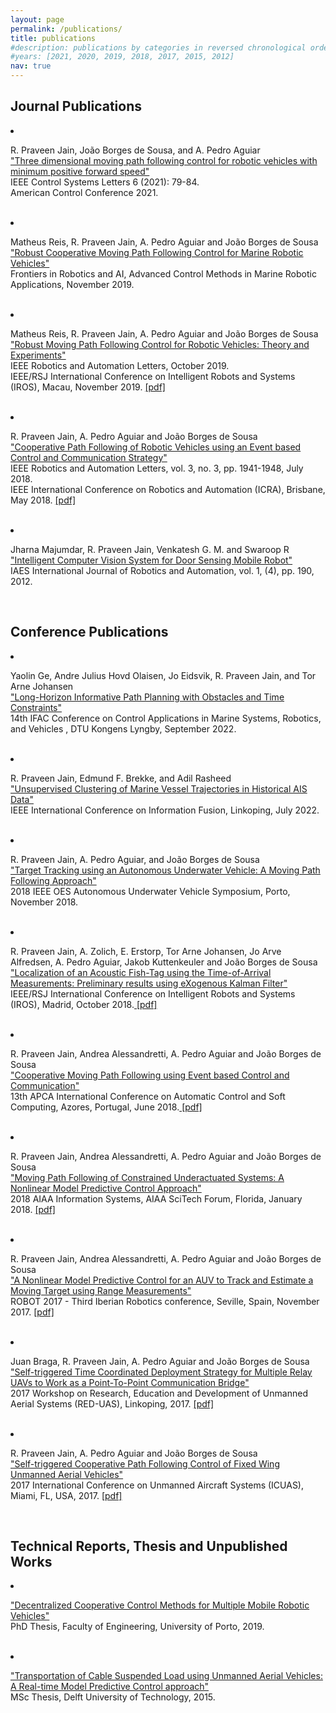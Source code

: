 ```yaml
---
layout: page
permalink: /publications/
title: publications
#description: publications by categories in reversed chronological order. generated by jekyll-scholar.
#years: [2021, 2020, 2019, 2018, 2017, 2015, 2012]
nav: true
---
```


<h3st> Journal Publications </h3st>
---

<ulc>
<li><p> R. Praveen Jain, Jo&atilde;o Borges de Sousa, and A. Pedro Aguiar <br>
<a href="https://ieeexplore.ieee.org/abstract/document/9317784">"Three dimensional moving path following control for robotic vehicles with minimum positive forward speed"</a><br>
IEEE Control Systems Letters 6 (2021): 79-84.<br />
American Control Conference 2021. <br/> </p>
</li>
<br/>
<li><p>Matheus Reis, R. Praveen Jain, A. Pedro Aguiar and Jo&atilde;o Borges de Sousa<br>
<a href="https://www.frontiersin.org/articles/10.3389/frobt.2019.00121/abstract">"Robust Cooperative Moving Path Following Control for Marine Robotic Vehicles"</a><br>
Frontiers in Robotics and AI, Advanced Control Methods in Marine Robotic Applications, November 2019.<br /></p>
</li>
<br/>
<li><p>Matheus Reis, R. Praveen Jain, A. Pedro Aguiar and Jo&atilde;o Borges de Sousa<br>
<a href="https://ieeexplore.ieee.org/abstract/document/8750859">"Robust Moving Path Following Control for Robotic Vehicles: Theory and Experiments"</a><br>
IEEE Robotics and Automation Letters, October 2019.<br>
IEEE/RSJ International Conference on Intelligent Robots and Systems (IROS), Macau, November 2019. <!--a href="">[poster]</a--> <a href="../assets/papers/ral2019_rmpf.pdf">[pdf]</a><br /></p>
</li>
<br/>
<li><p>R. Praveen Jain, A. Pedro Aguiar and Jo&atilde;o Borges de Sousa<br>
<a href="http://ieeexplore.ieee.org/document/8299487/">"Cooperative Path Following of Robotic Vehicles using an Event based Control and Communication Strategy"</a><br>
IEEE Robotics and Automation Letters, vol. 3, no. 3, pp. 1941-1948, July 2018.<br>
IEEE International Conference on Robotics and Automation (ICRA), Brisbane, May 2018. <!--a href="./posters/icra2018.pdf">[poster]</a--> <a href="../assets/papers/ICRA2018_vf.pdf">[pdf]</a><br /></p>
</li>
<br/>
<li><p>Jharna Majumdar, R. Praveen Jain, Venkatesh G. M. and Swaroop R<br> <a href="https://search.proquest.com/docview/1429464794?accountid=12870">"Intelligent Computer Vision System for Door Sensing Mobile Robot"</a><br> IAES International Journal of Robotics and Automation, vol. 1, (4), pp. 190, 2012. <br /></p>
</li>
</ulc>
<br/>

<h3st> Conference Publications </h3st>
---

<ulc>
<li><p> Yaolin Ge, Andre Julius Hovd Olaisen, Jo Eidsvik, R. Praveen Jain, and Tor Arne Johansen<br>
<a href="">"Long-Horizon Informative Path Planning with Obstacles and Time Constraints"</a><br>
14th IFAC Conference on Control Applications in Marine Systems, Robotics, and Vehicles , DTU Kongens Lyngby, September 2022.<br /></p>
</li>
<br/>
<li><p> R. Praveen Jain, Edmund F. Brekke, and Adil Rasheed<br>
<a href="">"Unsupervised Clustering of Marine Vessel Trajectories in Historical AIS Data"</a><br>
IEEE International Conference on Information Fusion, Linkoping, July 2022.<br /></p>
</li>
<br/>
<li><p> R. Praveen Jain, A. Pedro Aguiar, and Jo&atilde;o Borges de Sousa<br>
<a href="">"Target Tracking using an Autonomous Underwater Vehicle: A Moving Path Following Approach"</a><br>
2018 IEEE OES Autonomous Underwater Vehicle Symposium, Porto, November 2018.<br /></p>
</li>
<br/>
<li><p> R. Praveen Jain, A. Zolich, E. Erstorp, Tor Arne Johansen, Jo Arve Alfredsen, A. Pedro Aguiar, Jakob Kuttenkeuler and Jo&atilde;o Borges de Sousa<br>
<a href="">"Localization of an Acoustic Fish-Tag using the Time-of-Arrival Measurements: Preliminary results using eXogenous Kalman Filter"</a><br>
IEEE/RSJ International Conference on Intelligent Robots and Systems (IROS), Madrid, October 2018.<a href="../assets/papers/irosfish2018.pdf"> [pdf]</a><br /></p>
</li>
<br/>
<li><p>R. Praveen Jain, Andrea Alessandretti, A. Pedro Aguiar and Jo&atilde;o Borges de Sousa<br>
 <a href="https://ieeexplore.ieee.org/abstract/document/8514299">"Cooperative Moving Path Following using Event based Control and Communication"</a><br>
 13th APCA International Conference on Automatic Control and Soft Computing, Azores, Portugal, June 2018.<a href="../assets/papers/controlo2018.pdf"> [pdf]</a> <br/></p>
</li>
<br/>
<li><p> R. Praveen Jain, Andrea Alessandretti, A. Pedro Aguiar and Jo&atilde;o Borges de Sousa<br>
  <a href="https://arc.aiaa.org/doi/abs/10.2514/6.2018-0509">"Moving Path Following of Constrained Underactuated Systems: A Nonlinear Model Predictive Control Approach"</a><br> 2018 AIAA Information Systems, AIAA SciTech Forum, Florida, January 2018. <a href="../assets/papers/aiaa2018_vf.pdf">[pdf]</a><br /></p>
</li>
<br/>
<li><p> R. Praveen Jain, Andrea Alessandretti, A. Pedro Aguiar and Jo&atilde;o Borges de Sousa<br>
  <a href="https://link.springer.com/chapter/10.1007/978-3-319-70833-1_14">"A Nonlinear Model Predictive Control for an AUV to Track and Estimate a Moving Target using Range Measurements"</a><br>
  ROBOT 2017 - Third Iberian Robotics conference, Seville, Spain, November 2017. <a href="../assets/papers/ROBOT2017_final_Praveen.pdf">[pdf]</a><br/></p>
</li>
<br/>
<li><p>Juan Braga, R. Praveen Jain, A. Pedro Aguiar and Jo&atilde;o Borges de Sousa<br>
  <a href="http://ieeexplore.ieee.org/document/8101634/">"Self-triggered Time Coordinated Deployment Strategy for Multiple Relay UAVs to Work as a Point-To-Point Communication Bridge"</a><br>
  2017 Workshop on Research, Education and Development of Unmanned Aerial Systems (RED-UAS), Linkoping, 2017. <a href="../assets/papers/REDUAS_2017.pdf">[pdf]</a><br/></p>
</li>
<br/>
<li><p>R. Praveen Jain, A. Pedro Aguiar and Jo&atilde;o Borges de Sousa<br>
  <a href="http://ieeexplore.ieee.org/document/7991375/">"Self-triggered Cooperative Path Following Control of Fixed Wing Unmanned Aerial Vehicles"</a><br>
  2017 International Conference on Unmanned Aircraft Systems (ICUAS), Miami, FL, USA, 2017. <a href="../assets/papers/ICUASvf_Praveen.pdf">[pdf]</a> <br /></p>
</li>
</ulc>
<br/>

<h3st> Technical Reports, Thesis and Unpublished Works </h3st>
---
<ulc>
<li><p> <a href="https://repositorio-aberto.up.pt/bitstream/10216/121530/2/344129.pdf">"Decentralized Cooperative Control Methods for Multiple Mobile Robotic Vehicles"</a><br>
PhD Thesis, Faculty of Engineering, University of Porto, 2019.<br/></p>
</li>
<br/>
<li><p> <a href="https://repository.tudelft.nl/islandora/object/uuid:4c6b4a94-4f15-4e67-8c30-eb8156aab406?collection=education">"Transportation of Cable Suspended Load using Unmanned Aerial Vehicles: A Real-time Model Predictive Control approach"</a><br>
MSc Thesis, Delft University of Technology, 2015.<br/></p>
</li>
<br/>
</ulc>
<br/>
